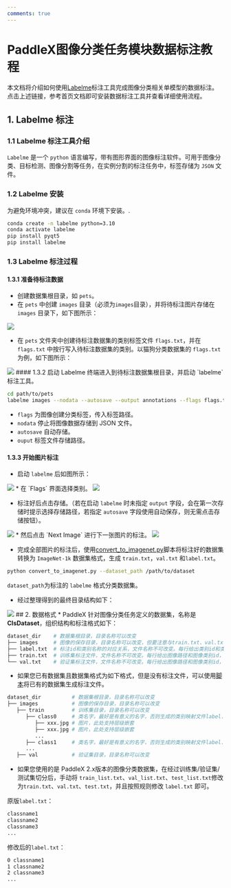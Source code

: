 ```yaml
---
comments: true
---
```


# PaddleX图像分类任务模块数据标注教程

本文档将介绍如何使用[Labelme](https://github.com/wkentaro/labelme)标注工具完成图像分类相关单模型的数据标注。
点击上述链接，参考⾸⻚⽂档即可安装数据标注⼯具并查看详细使⽤流程。

## 1. Labelme 标注
### 1.1 Labelme 标注工具介绍
`Labelme` 是一个 `python` 语言编写，带有图形界面的图像标注软件。可用于图像分类、目标检测、图像分割等任务，在实例分割的标注任务中，标签存储为 `JSON` 文件。

### 1.2 Labelme 安装
为避免环境冲突，建议在 `conda` 环境下安装。.

```bash
conda create -n labelme python=3.10
conda activate labelme
pip install pyqt5
pip install labelme
```
### 1.3 Labelme 标注过程
#### 1.3.1 准备待标注数据
* 创建数据集根目录，如 `pets`。
* 在 `pets` 中创建 `images` 目录（必须为`images`目录），并将待标注图片存储在 `images` 目录下，如下图所示：

<img src="https://raw.githubusercontent.com/cuicheng01/PaddleX_doc_images/main/images/data_prepare/image_classification/01.png">

* 在 `pets` 文件夹中创建待标注数据集的类别标签文件 `flags.txt`，并在 `flags.txt` 中按行写入待标注数据集的类别。以猫狗分类数据集的 `flags.txt` 为例，如下图所示：

<img src="https://raw.githubusercontent.com/cuicheng01/PaddleX_doc_images/main/images/data_prepare/image_classification/02.png">
#### 1.3.2 启动 Labelme
终端进入到待标注数据集根目录，并启动 `labelme` 标注工具。

```bash
cd path/to/pets
labelme images --nodata --autosave --output annotations --flags flags.txt
```
* `flags` 为图像创建分类标签，传入标签路径。
* `nodata` 停止将图像数据存储到 JSON 文件。
* `autosave` 自动存储。
* `ouput` 标签文件存储路径。
#### 1.3.3 开始图片标注
* 启动 `labelme` 后如图所示：

<img src="https://raw.githubusercontent.com/cuicheng01/PaddleX_doc_images/main/images/data_prepare/image_classification/03.png">
* 在 `Flags` 界面选择类别。

<img src="https://raw.githubusercontent.com/cuicheng01/PaddleX_doc_images/main/images/data_prepare/image_classification/04.png">

* 标注好后点击存储。（若在启动 `labelme` 时未指定 `output` 字段，会在第一次存储时提示选择存储路径，若指定 `autosave` 字段使用自动保存，则无需点击存储按钮）。

<img src="https://raw.githubusercontent.com/cuicheng01/PaddleX_doc_images/main/images/data_prepare/image_classification/05.png">
* 然后点击 `Next Image` 进行下一张图片的标注。

<img src="https://raw.githubusercontent.com/cuicheng01/PaddleX_doc_images/main/images/data_prepare/image_classification/06.png">

* 完成全部图片的标注后，使用[convert_to_imagenet.py](https://paddle-model-ecology.bj.bcebos.com/paddlex/PaddleX3.0/doc_images/applications/image_classification_dataset_prepare/convert_to_imagenet.py)脚本将标注好的数据集转换为 `ImageNet-1k` 数据集格式，生成 `train.txt`，`val.txt` 和`label.txt`。

```bash
python convert_to_imagenet.py --dataset_path /path/to/dataset
```
`dataset_path`为标注的 `labelme` 格式分类数据集。

* 经过整理得到的最终目录结构如下：

<img src="https://raw.githubusercontent.com/cuicheng01/PaddleX_doc_images/main/images/data_prepare/image_classification/07.png">
##  2. 数据格式
* PaddleX 针对图像分类任务定义的数据集，名称是 <b>ClsDataset</b>，组织结构和标注格式如下：

```bash
dataset_dir    # 数据集根目录，目录名称可以改变
├── images     # 图像的保存目录，目录名称可以改变，但要注意与train.txt、val.txt的内容对应
├── label.txt  # 标注id和类别名称的对应关系，文件名称不可改变。每行给出类别id和类别名称，内容举例：45 wallflower
├── train.txt  # 训练集标注文件，文件名称不可改变。每行给出图像路径和图像类别id，使用空格分隔，内容举例：images/image_06765.jpg 0
└── val.txt    # 验证集标注文件，文件名称不可改变。每行给出图像路径和图像类别id，使用空格分隔，内容举例：images/image_06767.jpg 10
```
* 如果您已有数据集且数据集格式为如下格式，但是没有标注文件，可以使用[脚本](https://paddleclas.bj.bcebos.com/tools/create_cls_trainval_lists.py)将已有的数据集生成标注文件。

```bash
dataset_dir          # 数据集根目录，目录名称可以改变
├── images           # 图像的保存目录，目录名称可以改变
   ├── train         # 训练集目录，目录名称可以改变
      ├── class0     # 类名字，最好是有意义的名字，否则生成的类别映射文件label.txt无意义
         ├── xxx.jpg # 图片，此处支持层级嵌套
         ├── xxx.jpg # 图片，此处支持层级嵌套
         ...
      ├── class1     # 类名字，最好是有意义的名字，否则生成的类别映射文件label.txt无意义
      ...
   ├── val           # 验证集目录，目录名称可以改变
```
* 如果您使用的是 PaddleX 2.x版本的图像分类数据集，在经过训练集/验证集/测试集切分后，手动将 `train_list.txt`、`val_list.txt`、`test_list.txt`修改为`train.txt`、`val.txt`、`test.txt`，并且按照规则修改 `label.txt` 即可。

原版`label.txt`：

```bash
classname1
classname2
classname3
...
```
修改后的`label.txt`：

```bash
0 classname1
1 classname2
2 classname3
...
```
